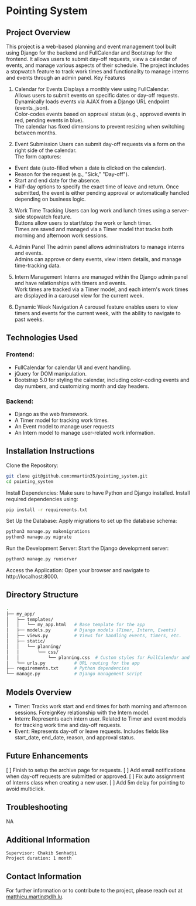# Pointing System

## Project Overview

This project is a web-based planning and event management tool built using Django for the backend and FullCalendar and Bootstrap for the frontend. It allows users to submit day-off requests, view a calendar of events, and manage various aspects of their schedule. The project includes a stopwatch feature to track work times and functionality to manage interns and events through an admin panel.
Key Features

1. Calendar for Events
Displays a monthly view using FullCalendar.<br>
Allows users to submit events on specific dates or day-off requests.<br>
Dynamically loads events via AJAX from a Django URL endpoint (events_json).<br>
Color-codes events based on approval status (e.g., approved events in red, pending events in blue).<br>
The calendar has fixed dimensions to prevent resizing when switching between months.<br>

2. Event Submission
Users can submit day-off requests via a form on the right side of the calendar.<br>
The form captures:
- Event date (auto-filled when a date is clicked on the calendar).
- Reason for the request (e.g., "Sick," "Day-off").
- Start and end date for the absence.
- Half-day options to specify the exact time of leave and return.
Once submitted, the event is either pending approval or automatically handled depending on business logic.<br>

3. Work Time Tracking
Users can log work and lunch times using a server-side stopwatch feature.<br>
Buttons allow users to start/stop the work or lunch timer.<br>
Times are saved and managed via a Timer model that tracks both morning and afternoon work sessions.<br>

4. Admin Panel
The admin panel allows administrators to manage interns and events.<br>
Admins can approve or deny events, view intern details, and manage time-tracking data.<br>

5. Intern Management
Interns are managed within the Django admin panel and have relationships with timers and events.<br>
Work times are tracked via a Timer model, and each intern's work times are displayed in a carousel view for the current week.<br>

6. Dynamic Week Navigation
A carousel feature enables users to view timers and events for the current week, with the ability to navigate to past weeks.<br>

## Technologies Used

### Frontend:
- FullCalendar for calendar UI and event handling.
- jQuery for DOM manipulation.
- Bootstrap 5.0 for styling the calendar, including color-coding events and day numbers, and customizing month and day headers.
### Backend:
- Django as the web framework.
- A Timer model for tracking work times.
- An Event model to manage user requests
- An Intern model to manage user-related work information.

## Installation Instructions
Clone the Repository:
``` bash
git clone git@github.com:mmartin35/pointing_system.git
cd pointing_system
```
Install Dependencies: Make sure to have Python and Django installed. Install required dependencies using:
``` bash
pip install -r requirements.txt
```
Set Up the Database: Apply migrations to set up the database schema:
``` bash
python3 manage.py makemigrations
python3 manage.py migrate
```
Run the Development Server: Start the Django development server:
``` bash
python3 manage.py runserver
```
Access the Application: Open your browser and navigate to http://localhost:8000.

## Directory Structure

``` bash
.
├── my_app/
│   ├── templates/
│   │   └── my_app.html   # Base template for the app
│   ├── models.py         # Django models (Timer, Intern, Events)
│   ├── views.py          # Views for handling events, timers, etc.
│   ├── static/
│   │   └── planning/
│   │       └── css/
│   │           └── planning.css  # Custom styles for FullCalendar and the UI
│   └── urls.py           # URL routing for the app
├── requirements.txt      # Python dependencies
└── manage.py             # Django management script
```

## Models Overview

- Timer:
  Tracks work start and end times for both morning and afternoon sessions.
  ForeignKey relationship with the Intern model.
- Intern:
  Represents each intern user.
  Related to Timer and event models for tracking work time and day-off requests.
- Event:
  Represents day-off or leave requests.
  Includes fields like start_date, end_date, reason, and approval status.

## Future Enhancements

[ ] Finish to setup the archive page for requests.
[ ] Add email notifications when day-off requests are submitted or approved.
[ ] Fix auto assignment of Interns class when creating a new user.
[ ] Add 5m delay for pointing to avoid multiclick.

## Troubleshooting

NA

## Additional Information

    Supervisor: Chakib Senhadji
    Project duration: 1 month

## Contact Information

For further information or to contribute to the project, please reach out at matthieu.martin@dlh.lu.
